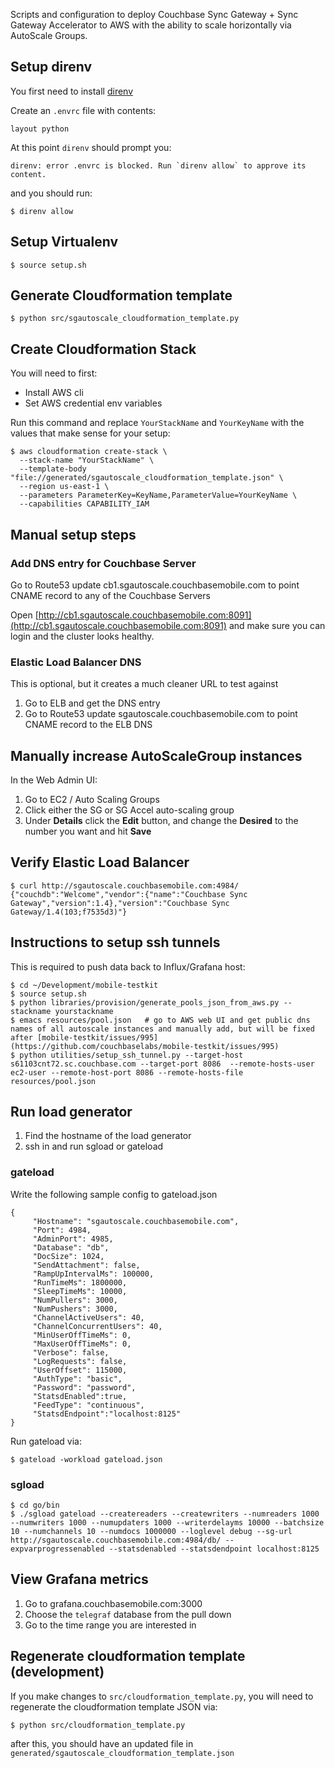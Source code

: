 
Scripts and configuration to deploy Couchbase Sync Gateway + Sync Gateway Accelerator to AWS with the ability to scale horizontally via AutoScale Groups.

## Setup direnv

You first need to install [direnv](https://github.com/direnv/direnv)

Create an `.envrc` file with contents:

```
layout python
```

At this point `direnv` should prompt you:

```
direnv: error .envrc is blocked. Run `direnv allow` to approve its content.
```

and you should run:

```
$ direnv allow
```

## Setup Virtualenv

```
$ source setup.sh
```

## Generate Cloudformation template

```
$ python src/sgautoscale_cloudformation_template.py
```

## Create Cloudformation Stack

You will need to first:

* Install AWS cli
* Set AWS credential env variables

Run this command and replace `YourStackName` and `YourKeyName` with the values that make sense for your setup:

```
$ aws cloudformation create-stack \
  --stack-name "YourStackName" \
  --template-body "file://generated/sgautoscale_cloudformation_template.json" \
  --region us-east-1 \
  --parameters ParameterKey=KeyName,ParameterValue=YourKeyName \
  --capabilities CAPABILITY_IAM
```

## Manual setup steps

### Add DNS entry for Couchbase Server

Go to Route53 update cb1.sgautoscale.couchbasemobile.com to point CNAME record to any of the Couchbase Servers

Open [http://cb1.sgautoscale.couchbasemobile.com:8091](http://cb1.sgautoscale.couchbasemobile.com:8091) and make sure you can login and the cluster looks healthy.


### Elastic Load Balancer DNS 

This is optional, but it creates a much cleaner URL to test against

1. Go to ELB and get the DNS entry
1. Go to Route53 update sgautoscale.couchbasemobile.com to point CNAME record to the ELB DNS

## Manually increase AutoScaleGroup instances

In the Web Admin UI:

1. Go to EC2 / Auto Scaling Groups
1. Click either the SG or SG Accel auto-scaling group
1. Under **Details** click the **Edit** button, and change the **Desired** to the number you want and hit **Save**


## Verify Elastic Load Balancer

```
$ curl http://sgautoscale.couchbasemobile.com:4984/
{"couchdb":"Welcome","vendor":{"name":"Couchbase Sync Gateway","version":1.4},"version":"Couchbase Sync Gateway/1.4(103;f7535d3)"}
```

## Instructions to setup ssh tunnels

This is required to push data back to Influx/Grafana host:

```
$ cd ~/Development/mobile-testkit
$ source setup.sh
$ python libraries/provision/generate_pools_json_from_aws.py --stackname yourstackname
$ emacs resources/pool.json   # go to AWS web UI and get public dns names of all autoscale instances and manually add, but will be fixed after [mobile-testkit/issues/995](https://github.com/couchbaselabs/mobile-testkit/issues/995)
$ python utilities/setup_ssh_tunnel.py --target-host s61103cnt72.sc.couchbase.com --target-port 8086  --remote-hosts-user ec2-user --remote-host-port 8086 --remote-hosts-file resources/pool.json
```

## Run load generator

1. Find the hostname of the load generator
1. ssh in and run sgload or gateload

### gateload

Write the following sample config to gateload.json

```
{
     "Hostname": "sgautoscale.couchbasemobile.com",
     "Port": 4984,
     "AdminPort": 4985,
     "Database": "db",
     "DocSize": 1024,
     "SendAttachment": false,
     "RampUpIntervalMs": 100000,
     "RunTimeMs": 1800000,
     "SleepTimeMs": 10000,
     "NumPullers": 3000,
     "NumPushers": 3000,
     "ChannelActiveUsers": 40,
     "ChannelConcurrentUsers": 40,
     "MinUserOffTimeMs": 0,
     "MaxUserOffTimeMs": 0,
     "Verbose": false,
     "LogRequests": false,
     "UserOffset": 115000,
     "AuthType": "basic",
     "Password": "password",
     "StatsdEnabled":true,
     "FeedType": "continuous",
     "StatsdEndpoint":"localhost:8125"
}
```

Run gateload via:

```
$ gateload -workload gateload.json
```


### sgload

```
$ cd go/bin
$ ./sgload gateload --createreaders --createwriters --numreaders 1000 --numwriters 1000 --numupdaters 1000 --writerdelayms 10000 --batchsize 10 --numchannels 10 --numdocs 1000000 --loglevel debug --sg-url http://sgautoscale.couchbasemobile.com:4984/db/ --expvarprogressenabled --statsdenabled --statsdendpoint localhost:8125
```

## View Grafana metrics

1. Go to grafana.couchbasemobile.com:3000
1. Choose the `telegraf` database from the pull down
1. Go to the time range you are interested in

## Regenerate cloudformation template (development)

If you make changes to `src/cloudformation_template.py`, you will need to regenerate the cloudformation template JSON via:

```
$ python src/cloudformation_template.py
```

after this, you should have an updated file in `generated/sgautoscale_cloudformation_template.json`








